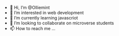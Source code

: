 - 👋 Hi, I’m @Olliemint
- 👀 I’m interested in web development
- 🌱 I’m currently learning javascriot
- 💞️ I’m looking to collaborate on microverse students
- 📫 How to reach me ...

<!---
Olliemint/Olliemint is a ✨ special ✨ repository because its `README.md` (this file) appears on your GitHub profile.
You can click the Preview link to take a look at your changes.
--->
